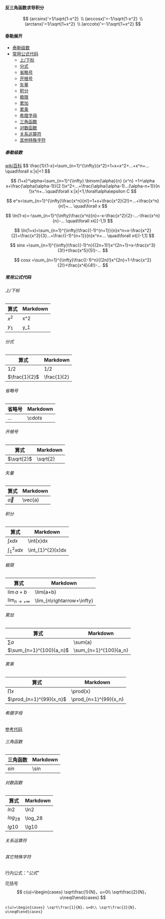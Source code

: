 #### 反三角函数求导积分
$$
(arcsinx)'=1/\sqrt{1-x^2} \\
(arccosx)'=-1/\sqrt{1-x^2} \\
(arctanx)'=1/\sqrt{1+x^2} \\
(arccotx)'=-1/\sqrt{1+x^2}
$$



#### 泰勒展开
- [泰勒级数](#泰勒级数)
- [常用公式代码](#常用公式代码)
  - [上/下标](#上/下标)
  - [分式](#分式)
  - [省略号](#省略号)
  - [开根号](#开根号)
  - [矢量](#矢量)
  - [积分](#积分)
  - [极限](#极限)
  - [累加](#累加)
  - [累乘](#累乘)
  - [希腊字母](#希腊字母)
  - [三角函数](#三角函数)
  - [对数函数](#对数函数)
  - [关系运算符](#关系运算符)
  - [其他特殊字符](#其他特殊字符)

##### 泰勒级数

[wiki百科]([https://zh.wikipedia.org/wiki/%E6%B3%B0%E5%8B%92%E7%BA%A7%E6%95%B0](https://zh.wikipedia.org/wiki/泰勒级数))
$$
\frac{1}{1-x}=\sum_{n=1}^{\infty}{x^2}=1+x+x^2+...+x^n+... \quad\forall x:|x|<1
$$

$$
(1+x)^\alpha=\sum_{n=1}^{\infty}
\binom{\alpha}{n}
{x^n}
=1+\alpha x+\frac{\alpha(\alpha-1)}{2 !}x^2+...+\frac{\alpha(\alpha-1)...(\alpha-n+1)}{n !}x^n+...\quad\forall x:|x|<1,\forall\alpha\epsilon C
$$

$$
e^x=\sum_{n=1}^{\infty}\frac{x^n}{n!}=1+x+\frac{x^2}{2!}+...+\frac{x^n}{n!}+... \quad\forall x
$$

$$
\ln(1-x)=-\sum_{n=1}^{\infty}\frac{x^n}{n}=-x-\frac{x^2}{2}-...-\frac{x^n}{n}-... \quad\forall x∈[-1,1)
$$

$$
\ln(1+x)=\sum_{n=1}^{\infty}\frac{(-1)^{n+1}}{n}x^n=x-\frac{x^2}{2}+\frac{x^3}{3}...+\frac{(-1)^{n+1}}{n}x^n+... \quad\forall x∈(-1,1]
$$

$$
sinx =\sum_{n=1}^{\infty}\frac{(-1)^n}{(2n+1)!}x^{2n+1}=x-\frac{x^3}{3!}+\frac{x^5}{5!}-...
$$

$$
cosx =\sum_{n=1}^{\infty}\frac{(-1)^n}{(2n)!}x^{2n}=1-\frac{x^2}{2!}+\frac{x^4}{4!}-...
$$



##### 常用公式代码

###### 上/下标

| 算式  | Markdown |
| ----- | -------- |
| $x^2$ | x^2      |
| $y_1$ | y_1      |

###### 分式

| 算式          | Markdown    |
| ------------- | ----------- |
| 1/2           | 1/2         |
| $\frac{1}{2}$ | \frac{1}{2} |

###### 省略号

| 省略号 | Markdown |
| ------ | -------- |
| ...    | \cdots   |

###### 开根号

| 算式       | Markdown |
| ---------- | -------- |
| $\sqrt{2}$ | \sqrt{2} |

###### 矢量

| 算式      | Markdown |
| --------- | -------- |
| $\vec{a}$ | \vec{a}  |

###### 积分

| 算式                | Markdown          |
| ------------------- | ----------------- |
| $\int{x}dx$         | \int{x}dx         |
| $\int_{1}^{2}{x}dx$ | \int_{1}^{2}{x}dx |

###### 极限

| 算式                         | **Markdown**               |
| ---------------------------- | -------------------------- |
| $\lim{a+b}$                  | \lim{a+b}                  |
| $\lim_{n\rightarrow+\infty}$ | \lim_{n\rightarrow+\infty} |

###### 累加

| 算式                    | Markdown              |
| ----------------------- | --------------------- |
| $\sum{a}$               | \sum{a}               |
| $\sum_{n=1}^{100}{a_n}$ | \sum_{n=1}^{100}{a_n} |

###### 累乘

| 算式                    | Markdown              |
| ----------------------- | --------------------- |
| $\prod{x}$              | \prod{x}              |
| $\prod_{n=1}^{99}{x_n}$ | \prod_{n=1}^{99}{x_n} |

###### 希腊字母

[参考代码](https://blog.csdn.net/mingzhuo_126/article/details/82722455)

###### 三角函数

| 三角函数 | Markdown |
| -------- | -------- |
| $sin$    | \sin     |

###### 对数函数

| 算式     | Markdown |
| -------- | -------- |
| $ln2$    | \ln2     |
| $log_28$ | \log_28  |
| $lg10$   | \lg10    |

###### 关系运算符

###### 其它特殊字符

行内公式：“$公式$”

花括号
$$
c(u)=\begin{cases} \sqrt\frac{1}{N}，u=0\\ \sqrt\frac{2}{N}， u\neq0\end{cases}
$$

```
c(u)=\begin{cases} \sqrt\frac{1}{N}，u=0\\ \sqrt\frac{2}{N}， u\neq0\end{cases}  
```

